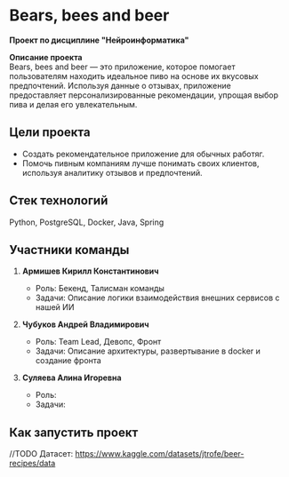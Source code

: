 # Bears, bees and beer   
**Проект по дисциплине "Нейроинформатика"**

**Описание проекта**  
Bears, bees and beer  — это приложение, которое помогает пользователям находить идеальное пиво на основе их вкусовых предпочтений. Используя данные о отзывах, приложение предоставляет персонализированные рекомендации, упрощая выбор пива и делая его увлекательным.  

## Цели проекта  
- Создать рекомендательное приложение для обычных работяг.  
- Помочь пивным компаниям лучше понимать своих клиентов, используя аналитику отзывов и предпочтений.  

## Стек технологий  
 Python, PostgreSQL, Docker, Java, Spring

## Участники команды  
1. **Армишев Кирилл Константинович**  
   - Роль: Бекенд, Талисман команды
   - Задачи: Описание логики взаимодействия внешних сервисов с нашей ИИ

2. **Чубуков Андрей Владимирович**
   - Роль: Team Lead, Девопс, Фронт
   - Задачи: Описание архитектуры, развертывание в docker и создание фронта

3. **Суляева Алина Игоревна** 
   - Роль: 
   - Задачи: 


## Как запустить проект  
//TODO
Датасет: https://www.kaggle.com/datasets/jtrofe/beer-recipes/data
